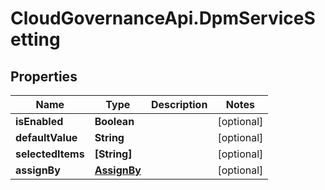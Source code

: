 # CloudGovernanceApi.DpmServiceSetting

## Properties

Name | Type | Description | Notes
------------ | ------------- | ------------- | -------------
**isEnabled** | **Boolean** |  | [optional] 
**defaultValue** | **String** |  | [optional] 
**selectedItems** | **[String]** |  | [optional] 
**assignBy** | [**AssignBy**](AssignBy.md) |  | [optional] 


